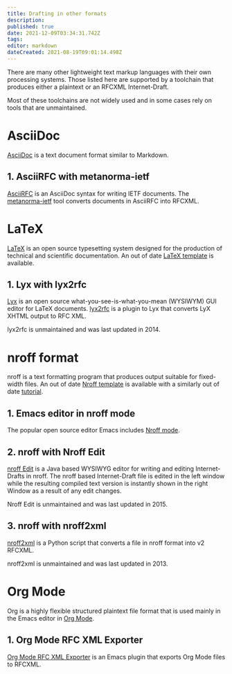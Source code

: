 ```yaml
---
title: Drafting in other formats
description: 
published: true
date: 2021-12-09T03:34:31.742Z
tags: 
editor: markdown
dateCreated: 2021-08-19T09:01:14.498Z
---
```


There are many other lightweight text markup languages with their own processing systems. Those listed here are supported by a toolchain that produces either a plaintext or an RFCXML Internet-Draft.

Most of these toolchains are not widely used and in some cases rely on tools that are unmaintained. 

# AsciiDoc
[AsciiDoc](https://asciidoc.org) is a text document format similar to Markdown.

## 1. AsciiRFC with metanorma-ietf
[AsciiRFC](https://datatracker.ietf.org/doc/html/draft-ribose-asciirfc) is an AsciiDoc syntax for writing IETF documents.  The [metanorma-ietf](https://github.com/metanorma/metanorma-ietf) tool converts documents in AsciiRFC into RFCXML.  

# LaTeX
[LaTeX](https://www.latex-project.org) is an open source typesetting system designed for the production of technical and scientific documentation. An out of date [LaTeX template](https://www.rfc-editor.org/materials/2-latex.template.txt) is available.

## 1. Lyx with lyx2rfc
[Lyx](https://www.lyx.org) is an open source what-you-see-is-what-you-mean (WYSIWYM) GUI editor for LaTeX documents. [lyx2rfc](https://github.com/nicowilliams/lyx2rfc) is a plugin to Lyx that converts LyX XHTML output to RFC XML.

lyx2rfc is unmaintained and was last updated in 2014.

# nroff format
nroff is a text formatting program that produces output suitable for fixed-width files. An out of date [Nroff template](https://www.rfc-editor.org/materials/3-nroff.template) is available with a similarly out of date [tutorial](https://www.rfc-editor.org/materials/nroff.html).
  
## 1. Emacs editor in nroff mode
The popular open source editor Emacs includes [Nroff mode](https://www.gnu.org/software/emacs/manual/html_node/emacs/Nroff-Mode.html).

## 2. nroff with Nroff Edit
[nroff Edit](https://aaa-sec.com/nroffedit/) is a Java based WYSIWYG editor for writing and editing Internet-Drafts in nroff. The nroff based Internet-Draft file is edited in the left window while the resulting compiled text version is instantly shown in the right Window as a result of any edit changes.

Nroff Edit is unmaintained and was last updated in 2015.

## 3. nroff with nroff2xml
[nroff2xml](https://github.com/tomaszmrugalski/nroff2xml) is a Python script that converts a file in nroff format into v2 RFCXML.  

nroff2xml is unmaintained and was last updated in 2013.

# Org Mode
Org is a highly flexible structured plaintext file format that is used mainly in the Emacs editor in [Org Mode](https://orgmode.org).

## 1. Org Mode RFC XML Exporter
[Org Mode RFC XML Exporter](https://github.com/choppsv1/org-rfc-export) is an Emacs plugin that exports Org Mode files to RFCXML.



